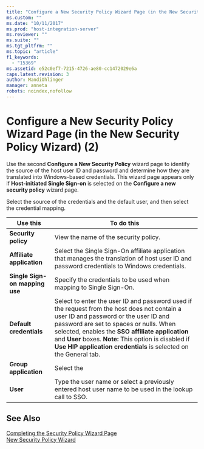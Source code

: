 ```yaml
---
title: "Configure a New Security Policy Wizard Page (in the New Security Policy Wizard) (2)1 | Microsoft Docs"
ms.custom: ""
ms.date: "10/11/2017"
ms.prod: "host-integration-server"
ms.reviewer: ""
ms.suite: ""
ms.tgt_pltfrm: ""
ms.topic: "article"
f1_keywords: 
  - "15369"
ms.assetid: e52c0ef7-7215-4726-ae80-cc1472029e6a
caps.latest.revision: 3
author: MandiOhlinger
manager: anneta
robots: noindex,nofollow
---
```

# Configure a New Security Policy Wizard Page (in the New Security Policy Wizard) (2)
Use the second **Configure a New Security Policy** wizard page to identify the source of the host user ID and password and determine how they are translated into Windows-based credentials. This wizard page appears only if **Host-initiated Single Sign-on** is selected on the **Configure a new security policy** wizard page.  
  
 Select the source of the credentials and the default user, and then select the credential mapping.  
  
|Use this|To do this|  
|--------------|----------------|  
|**Security policy**|View the name of the security policy.|  
|**Affiliate application**|Select the Single Sign-On affiliate application that manages the translation of host user ID and password credentials to Windows credentials.|  
|**Single Sign-on mapping use**|Specify the credentials to be used when mapping to Single Sign-On.|  
|**Default credentials**|Select to enter the user ID and password used if the request from the host does not contain a user ID and password or the user ID and password are set to spaces or nulls. When selected, enables the **SSO affiliate application** and **User** boxes. **Note:**  This option is disabled if **Use HIP application credentials** is selected on the General tab.|  
|**Group application**|Select the|  
|**User**|Type the user name or select a previously entered host user name to be used in the lookup call to SSO.|  
  
## See Also  
 [Completing the Security Policy Wizard Page](../core/completing-the-security-policy-wizard-page.md)   
 [New Security Policy Wizard](../core/new-security-policy-wizard.md)